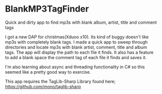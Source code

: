 # BlankMP3TagFinder
Quick and dirty app to find mp3s with blank album, artist, title and comment tags


I got a new DAP for christmas(Xduoo x10). Its kind of buggy doesn't like mp3s with completely blank tags. I made a quick app to sweep through directories and locate mp3s with blank artist, comment, title and album tags. The app will display the path to each file it finds. It also has a feature to add a blank space the comment tag of each file it finds and saves it.

I'm also learning about async and threading functionality in C# so this seemed like a pretty good way to exercise. 


This app requires the TagLib-Sharp Library found here; https://github.com/mono/taglib-sharp
